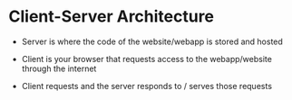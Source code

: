 # Client-Server Architecture

- Server is where the code of the website/webapp is stored and hosted

- Client is your browser that requests access to the webapp/website through the
internet

- Client requests and the server responds to / serves those requests
